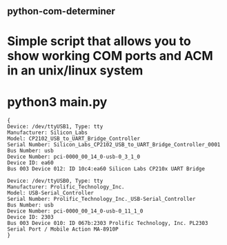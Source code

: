## python-com-determiner
# Simple script that allows you to show working COM ports and ACM in an unix/linux system
# python3 main.py
```
{
Device: /dev/ttyUSB1, Type: tty
Manufacturer: Silicon_Labs
Model: CP2102_USB_to_UART_Bridge_Controller
Serial Number: Silicon_Labs_CP2102_USB_to_UART_Bridge_Controller_0001
Bus Number: usb
Device Number: pci-0000_00_14_0-usb-0_3_1_0
Device ID: ea60
Bus 003 Device 012: ID 10c4:ea60 Silicon Labs CP210x UART Bridge

Device: /dev/ttyUSB0, Type: tty
Manufacturer: Prolific_Technology_Inc.
Model: USB-Serial_Controller
Serial Number: Prolific_Technology_Inc._USB-Serial_Controller
Bus Number: usb
Device Number: pci-0000_00_14_0-usb-0_11_1_0
Device ID: 2303
Bus 003 Device 010: ID 067b:2303 Prolific Technology, Inc. PL2303 Serial Port / Mobile Action MA-8910P
}
```
